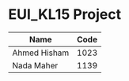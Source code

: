 # EUI_KL15 Project
 | Name  | Code |
| ------------- | ------------- |
| Ahmed Hisham  | 1023  |
| Nada Maher  | 1139  |
